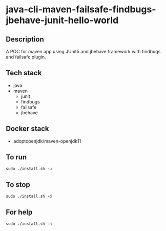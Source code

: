 # java-cli-maven-failsafe-findbugs-jbehave-junit-hello-world

## Description
A POC for maven app using JUnit5
and jbehave framework with findbugs
and failsafe plugin.

## Tech stack
- java
- maven
  - junit
  - findbugs
  - failsafe
  - jbehave

## Docker stack
- adoptopenjdk/maven-openjdk11

## To run
`sudo ./install.sh -u`

## To stop
`sudo ./install.sh -d`

## For help
`sudo ./install.sh -h`
